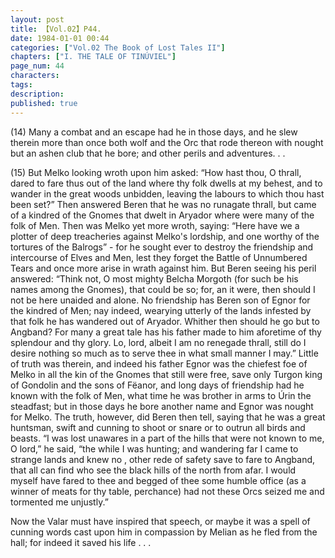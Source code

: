 ```yaml
---
layout: post
title: 【Vol.02】P44.
date: 1984-01-01 00:44
categories: ["Vol.02 The Book of Lost Tales II"]
chapters: ["I. THE TALE OF TINÚVIEL"]
page_num: 44
characters: 
tags: 
description: 
published: true
---
```


<p style="text-indent: 0;">
(14) Many a combat and an escape had he in those days, and he slew therein more than once both wolf and the Orc that rode thereon with nought but an ashen club that he bore; and other perils and adventures. . .
</p>

(15) But Melko looking wroth upon him asked: “How hast thou, O thrall, dared to fare thus out of the land where thy folk dwells at my behest, and to wander in the great woods unbidden, leaving the labours to which thou hast been set?” Then answered Beren that he was no runagate thrall, but came of a kindred of the Gnomes that dwelt in Aryador where were many of the folk of Men. Then was Melko yet more wroth, saying: “Here have we a plotter of deep treacheries against Melko's lordship, and one worthy of the tortures of the Balrogs” - for he sought ever to destroy the friendship and intercourse of Elves and Men, lest they forget the Battle of Unnumbered Tears and once more arise in wrath against him. But Beren seeing his peril answered: “Think not, O most mighty Belcha Morgoth (for such be his names among the Gnomes), that could be so; for, an it were, then should I not be here unaided and alone. No friendship has Beren son of Egnor for the kindred of Men; nay indeed, wearying utterly of the lands infested by that folk he has wandered out of Aryador. Whither then should he go but to Angband? For many a great tale has his father made to him aforetime of thy splendour and thy glory. Lo, lord, albeit I am no renegade thrall, still do I desire nothing so much as to serve thee in what small manner I may.” Little of truth was therein, and indeed his father Egnor was the chiefest foe of Melko in all the kin of the Gnomes that still were free, save only Turgon king of Gondolin and the sons of Fëanor, and long days of friendship had he known with the folk of Men, what time he was brother in arms to Úrin the steadfast; but in those days he bore another name and Egnor was nought for Melko. The truth, however, did Beren then tell, saying that he was a great huntsman, swift and cunning to shoot or snare or to outrun all birds and beasts. “I was lost unawares in a part of the hills that were not known to me, O lord,” he said, “the while I was hunting; and wandering far I came to strange lands and knew no , other rede of safety save to fare to Angband, that all can find who see the black hills of the north from afar. I would myself have fared to thee and begged of thee some humble office (as a winner of meats for thy table, perchance) had not these Orcs seized me and tormented me unjustly.”

Now the Valar must have inspired that speech, or maybe it was a spell of cunning words cast upon him in compassion by Melian as he fled from the hall; for indeed it saved his life . . .

